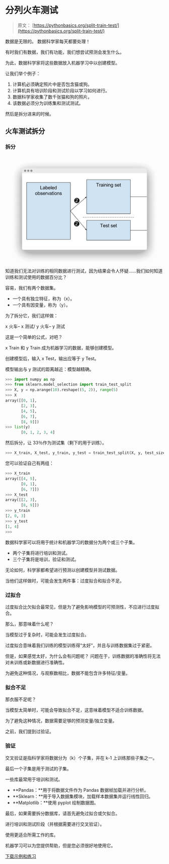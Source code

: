 # 分列火车测试

> 原文： [https://pythonbasics.org/split-train-test/](https://pythonbasics.org/split-train-test/)

数据是无限的。 数据科学家每天都要处理！

有时我们有数据，我们有功能，我们想尝试预测会发生什么。

为此，数据科学家将这些数据放入机器学习中以创建模型。



让我们举个例子：

1.  计算机必须确定照片中是否包含猫或狗。
2.  计算机具有培训阶段和测试阶段以学习如何进行。
3.  数据科学家收集了数千张猫和狗的照片。
4.  该数据必须分为训练集和测试测试。

然后是拆分进来的时候。

## 火车测试拆分

### 拆分

![train test split opencv python](img/e38358b1c99d35f57cc7ccb6f3c5f3f0.jpg)

知道我们无法对训练的相同数据进行测试，因为结果会令人怀疑……我们如何知道训练和测试使用的数据百分比？

容易，我们有两个数据集。

*   一个具有独立特征，称为（x）。
*   一个具有因变量，称为（y）。

为了拆分它，我们这样做：

x 火车– x 测试/ y 火车– y 测试

这是一个简单的公式，对吧？

x Train 和 y Train 成为机器学习的数据，能够创建模型。

创建模型后，输入 x Test，输出应等于 y Test。

模型输出与 y 测试的距离越近：模型越精确。

```py
>>> import numpy as np
>>> from sklearn.model_selection import train_test_split
>>> X, y = np.arange(10).reshape((5, 2)), range(5)
>>> X
array([[0, 1],
       [2, 3],
       [4, 5],
       [6, 7],
       [8, 9]])
>>> list(y)
       [0, 1, 2, 3, 4]

```

然后拆分，让 33％作为测试集（剩下的用于训练）。

```py
>>> X_train, X_test, y_train, y_test = train_test_split(X, y, test_size=0.33, random_state=42)

```

您可以验证自己有两组：

```py
>>> X_train
array([[4, 5],
       [0, 1],
       [6, 7]])
>>> X_test
array([[2, 3],
       [8, 9]])
>>> y_train
[2, 0, 3]
>>> y_test
[1, 4]
>>>

```

数据科学家可以将用于统计和机器学习的数据分为两个或三个子集。

*   两个子集将进行培训和测试。
*   三个子集将是培训，验证和测试。

无论如何，科学家都希望进行预测以创建模型并测试数据。

当他们这样做时，可能会发生两件事：过度拟合和拟合不足。

### 过拟合

过度拟合比欠拟合最常见，但是为了避免影响模型的可预测性，不应进行过度拟合。

那么，那意味着什么呢？

当模型过于复杂时，可能会发生过度拟合。

过度拟合意味着我们训练的模型训练得“太好”，并且与训练数据集过于紧密。

但是，如果感觉太好，为什么会有问题呢？ 问题在于，训练数据的准确性将无法对未训练或新数据进行准确性。

为避免这种情况，与观察数相比，数据不能包含许多特征/变量。

### 拟合不足

那衣服不足呢？

当模型太简单时，可能会导致拟合不足，这意味着模型不适合训练数据。

为了避免这种情况，数据需要足够的预测变量/独立变量。

之前，我们提到过验证。

### 验证

交叉验证是指科学家将数据分为（k）个子集，并在 k-1 上训练那些子集之一。

最后一个子集是用于测试的子集。

一些库最常用于培训和测试。

*   **Pandas：**用于将数据文件作为 Pandas 数据帧加载并进行分析。
*   **Sklearn：**用于导入数据集模块，加载样本数据集并运行线性回归。
*   **Matplotlib：**使用 pyplot 绘制数据图。

最后，如果需要拆分数据库，请首先避免过拟合或欠拟合。

进行培训和测试阶段（并根据需要进行交叉验证）。

使用更适合所需工作的库。

机器学习可以为您提供帮助，但是您必须很好地使用它。

[下载示例和练习](https://gum.co/MnRYU)